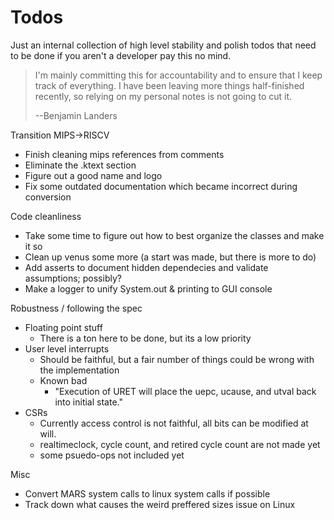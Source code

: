 # Todos

Just an internal collection of high level stability and polish todos  that need to be
done if you aren't a developer pay this no mind.

> I'm mainly committing this for accountability and to ensure that I keep track of
> everything. I have been leaving more things half-finished recently, so relying on
> my personal notes is not going to cut it.
> 
>  --Benjamin Landers

Transition MIPS->RISCV
  - Finish cleaning mips references from comments
  - Eliminate the .ktext section
  - Figure out a good name and logo
  - Fix some outdated documentation which became incorrect during conversion

Code cleanliness
  - Take some time to figure out how to best organize the classes and make it so
  - Clean up venus some more (a start was made, but there is more to do)
  - Add asserts to document hidden dependecies and validate assumptions; possibly?
  - Make a logger to unify System.out & printing to GUI console

Robustness / following the spec
  - Floating point stuff
    - There is a ton here to be done, but its a low priority
  - User level interrupts
    - Should be faithful, but a fair number of things could be wrong with the implementation 
    - Known bad
      - "Execution of URET will place the uepc, ucause, and utval back into initial state."
  - CSRs 
    - Currently access control is not faithful, all bits can be modified at will.
    - realtimeclock, cycle count, and retired cycle count are not made yet
    - some psuedo-ops not included yet

Misc
  - Convert MARS system calls to linux system calls if possible
  - Track down what causes the weird preffered sizes issue on Linux
